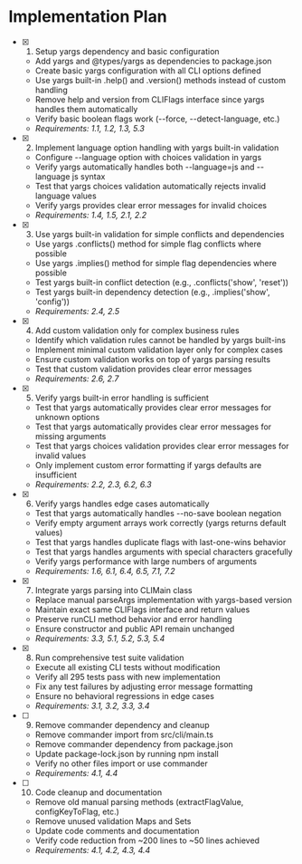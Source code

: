 # Implementation Plan

- [x] 1. Setup yargs dependency and basic configuration
  - Add yargs and @types/yargs as dependencies to package.json
  - Create basic yargs configuration with all CLI options defined
  - Use yargs built-in .help() and .version() methods instead of custom handling
  - Remove help and version from CLIFlags interface since yargs handles them automatically
  - Verify basic boolean flags work (--force, --detect-language, etc.)
  - _Requirements: 1.1, 1.2, 1.3, 5.3_

- [x] 2. Implement language option handling with yargs built-in validation
  - Configure --language option with choices validation in yargs
  - Verify yargs automatically handles both --language=js and --language js syntax
  - Test that yargs choices validation automatically rejects invalid language values
  - Verify yargs provides clear error messages for invalid choices
  - _Requirements: 1.4, 1.5, 2.1, 2.2_

- [x] 3. Use yargs built-in validation for simple conflicts and dependencies
  - Use yargs .conflicts() method for simple flag conflicts where possible
  - Use yargs .implies() method for simple flag dependencies where possible
  - Test yargs built-in conflict detection (e.g., .conflicts('show', 'reset'))
  - Test yargs built-in dependency detection (e.g., .implies('show', 'config'))
  - _Requirements: 2.4, 2.5_

- [x] 4. Add custom validation only for complex business rules
  - Identify which validation rules cannot be handled by yargs built-ins
  - Implement minimal custom validation layer only for complex cases
  - Ensure custom validation works on top of yargs parsing results
  - Test that custom validation provides clear error messages
  - _Requirements: 2.6, 2.7_

- [x] 5. Verify yargs built-in error handling is sufficient
  - Test that yargs automatically provides clear error messages for unknown options
  - Test that yargs automatically provides clear error messages for missing arguments
  - Test that yargs choices validation provides clear error messages for invalid values
  - Only implement custom error formatting if yargs defaults are insufficient
  - _Requirements: 2.2, 2.3, 6.2, 6.3_

- [x] 6. Verify yargs handles edge cases automatically
  - Test that yargs automatically handles --no-save boolean negation
  - Verify empty argument arrays work correctly (yargs returns default values)
  - Test that yargs handles duplicate flags with last-one-wins behavior
  - Test that yargs handles arguments with special characters gracefully
  - Verify yargs performance with large numbers of arguments
  - _Requirements: 1.6, 6.1, 6.4, 6.5, 7.1, 7.2_

- [x] 7. Integrate yargs parsing into CLIMain class
  - Replace manual parseArgs implementation with yargs-based version
  - Maintain exact same CLIFlags interface and return values
  - Preserve runCLI method behavior and error handling
  - Ensure constructor and public API remain unchanged
  - _Requirements: 3.3, 5.1, 5.2, 5.3, 5.4_

- [x] 8. Run comprehensive test suite validation
  - Execute all existing CLI tests without modification
  - Verify all 295 tests pass with new implementation
  - Fix any test failures by adjusting error message formatting
  - Ensure no behavioral regressions in edge cases
  - _Requirements: 3.1, 3.2, 3.3, 3.4_

- [ ] 9. Remove commander dependency and cleanup
  - Remove commander import from src/cli/main.ts
  - Remove commander dependency from package.json
  - Update package-lock.json by running npm install
  - Verify no other files import or use commander
  - _Requirements: 4.1, 4.4_

- [ ] 10. Code cleanup and documentation
  - Remove old manual parsing methods (extractFlagValue, configKeyToFlag, etc.)
  - Remove unused validation Maps and Sets
  - Update code comments and documentation
  - Verify code reduction from ~200 lines to ~50 lines achieved
  - _Requirements: 4.1, 4.2, 4.3, 4.4_